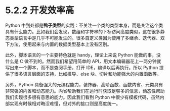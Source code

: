 # 5.2.2 开发效率高

Python 中到处都是**鸭子类型**的实践：不关注一个类的类型本身，而是关注这个类具有什么能力。比如我们会发现，数组和字符串的下标访问高度类似，这在很多静态类型语言中是几乎不可能发生的。很多自定义类因为使用了多继承、迭代器、双下方法，使用起来与内置的数据类型基本上没有区别。

此外，脚本语言的一个主要特色就是 handy，理论上来说 Python 能做的事，没什么是 C 做不到的。然而我们希望用简单的 API，用文本编辑器花上一两分钟就写出来一个脚本，而不是查阅手册，打开 IDE，编译以后再执行。所以 Python 提供了很多语言层面的支持，比如推导、else 块、切片和功能强大的内置函数等。

另外，Python 具备强大的元编程能力，装饰器、高阶函数、函数内省、元类具有非常强的内省和动态能力。内省帮助我们在运行时获取足够多的信息，动态性帮助我们实现很多很有意思的能力。因此我们看到 Python 中很少有模板代码，虽然内部实现有时候相对晦涩难懂，但对外的接口则是高度统一。
